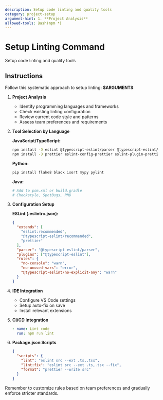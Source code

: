 ```yaml
---
description: Setup code linting and quality tools
category: project-setup
argument-hint: 1. **Project Analysis**
allowed-tools: Bash(npm *)
---
```


# Setup Linting Command

Setup code linting and quality tools

## Instructions

Follow this systematic approach to setup linting: **$ARGUMENTS**

1. **Project Analysis**
   - Identify programming languages and frameworks
   - Check existing linting configuration
   - Review current code style and patterns
   - Assess team preferences and requirements

2. **Tool Selection by Language**

   **JavaScript/TypeScript:**
   ```bash
   npm install -D eslint @typescript-eslint/parser @typescript-eslint/eslint-plugin
   npm install -D prettier eslint-config-prettier eslint-plugin-prettier
   ```

   **Python:**
   ```bash
   pip install flake8 black isort mypy pylint
   ```

   **Java:**
   ```bash
   # Add to pom.xml or build.gradle
   # Checkstyle, SpotBugs, PMD
   ```

3. **Configuration Setup**

   **ESLint (.eslintrc.json):**
   ```json
   {
     "extends": [
       "eslint:recommended",
       "@typescript-eslint/recommended",
       "prettier"
     ],
     "parser": "@typescript-eslint/parser",
     "plugins": ["@typescript-eslint"],
     "rules": {
       "no-console": "warn",
       "no-unused-vars": "error",
       "@typescript-eslint/no-explicit-any": "warn"
     }
   }
   ```

4. **IDE Integration**
   - Configure VS Code settings
   - Setup auto-fix on save
   - Install relevant extensions

5. **CI/CD Integration**
   ```yaml
   - name: Lint code
     run: npm run lint
   ```

6. **Package.json Scripts**
   ```json
   {
     "scripts": {
       "lint": "eslint src --ext .ts,.tsx",
       "lint:fix": "eslint src --ext .ts,.tsx --fix",
       "format": "prettier --write src"
     }
   }
   ```

Remember to customize rules based on team preferences and gradually enforce stricter standards.
